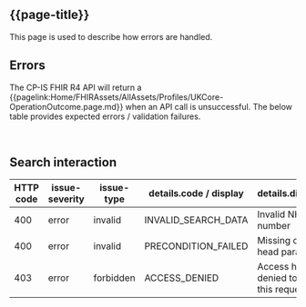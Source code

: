## {{page-title}}


This page is used to describe how errors are handled.

## Errors

The CP-IS FHIR R4 API will return a {{pagelink:Home/FHIRAssets/AllAssets/Profiles/UKCore-OperationOutcome.page.md}} when an API call is unsuccessful. The below table provides expected errors / validation failures.

<br>

## Search interaction
| HTTP code         | issue-severity                      | issue-type | details.code / display | details.diagnostics
| ----------- | ------------------------  |------------------------ |------------------------ |------------------------ |
|400 | error | invalid | INVALID_SEARCH_DATA | Invalid NHS number
|400 | error | invalid | PRECONDITION_FAILED | Missing or invalid head parameter
|403 | error| forbidden | ACCESS_DENIED | Access has been denied to process this request 

<br>

